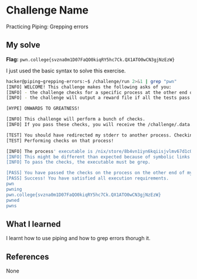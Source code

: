 # Challenge Name
Practicing Piping: Grepping errors

## My solve
**Flag:** `pwn.college{svzna0m1D07FaQO0kiqRY5hc7Ck.QX1ATO0wCN3gjNzEzW}`

I just used the basic syntax to solve this exercise.
```bash
hacker@piping~grepping-errors:~$ /challenge/run 2>&1 | grep "pwn"
[INFO] WELCOME! This challenge makes the following asks of you:
[INFO] - the challenge checks for a specific process at the other end of stderr : grep
[INFO] - the challenge will output a reward file if all the tests pass : /challenge/.data.txt

[HYPE] ONWARDS TO GREATNESS!

[INFO] This challenge will perform a bunch of checks.
[INFO] If you pass these checks, you will receive the /challenge/.data.txt file.

[TEST] You should have redirected my stderr to another process. Checking...
[TEST] Performing checks on that process!

[INFO] The process' executable is /nix/store/8b4vn1iyn6kqiisjvlmv67d1c0p3j6wj-gnugrep-3.11/bin/grep.
[INFO] This might be different than expected because of symbolic links (for example, from /usr/bin/python to /usr/bin/python3 to /usr/bin/python3.8).
[INFO] To pass the checks, the executable must be grep.

[PASS] You have passed the checks on the process on the other end of my stderr!
[PASS] Success! You have satisfied all execution requirements.
pwn
pwning
pwn.college{svzna0m1D07FaQO0kiqRY5hc7Ck.QX1ATO0wCN3gjNzEzW}
pwned
pwns
```

## What I learned
I learnt how to use piping and how to grep errors thorugh it.

## References 
None